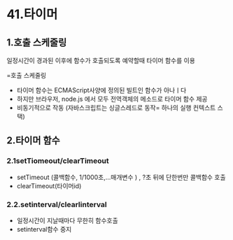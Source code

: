 # 41.타이머

## 1.호출 스케줄링

일정시간이 경과된 이후에 함수가 호출되도록 예약할때 타이머 함수를 이용

=호출 스케줄링

- 타이머 함수는 ECMAScript사양에 정의된 빌트인 함수가 아나ㅣ다
- 하지만 브라우저, node.js 에서 모두 전역객체의 메소드로 타이머 함수 제공
- 비동기적으로 작동 (자바스크립트는 싱글스레드로 동작= 하나의 실행 컨텍스트 스택)



## 2.타이머 함수

### 2.1setTiomeout/clearTimeout

- setTimeout (콜백함수, 1/1000초,...매개변수 ) , ?초 뒤에 단한번만 콜백함수 호출
- clearTimeout(타이머id)



### 2.2.setinterval/clearlinterval

- 일정시간이 지날때마다 무한히 함수호출
- setinterval함수 중지
